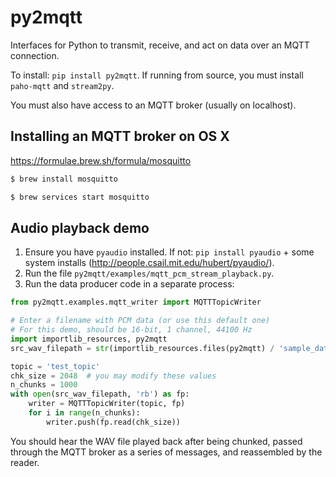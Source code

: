# py2mqtt
Interfaces for Python to transmit, receive, and act on data over an MQTT connection.

To install:	```pip install py2mqtt```.
If running from source, you must install `paho-mqtt` and `stream2py`.

You must also have access to an MQTT broker (usually on localhost).

## Installing an MQTT broker on OS X

https://formulae.brew.sh/formula/mosquitto

```bash
$ brew install mosquitto

$ brew services start mosquitto
```

## Audio playback demo

1. Ensure you have `pyaudio` installed. If not: `pip install pyaudio` + some system installs (http://people.csail.mit.edu/hubert/pyaudio/). 
2. Run the file `py2mqtt/examples/mqtt_pcm_stream_playback.py`.
3. Run the data producer code in a separate process:

```python
from py2mqtt.examples.mqtt_writer import MQTTTopicWriter

# Enter a filename with PCM data (or use this default one)
# For this demo, should be 16-bit, 1 channel, 44100 Hz
import importlib_resources, py2mqtt
src_wav_filepath = str(importlib_resources.files(py2mqtt) / 'sample_data' / 'drumloop.wav')

topic = 'test_topic'
chk_size = 2048  # you may modify these values
n_chunks = 1000
with open(src_wav_filepath, 'rb') as fp:
    writer = MQTTTopicWriter(topic, fp)
    for i in range(n_chunks):
        writer.push(fp.read(chk_size))
```

You should hear the WAV file played back after being chunked, passed through the MQTT broker as a series of messages, and reassembled by the reader.
